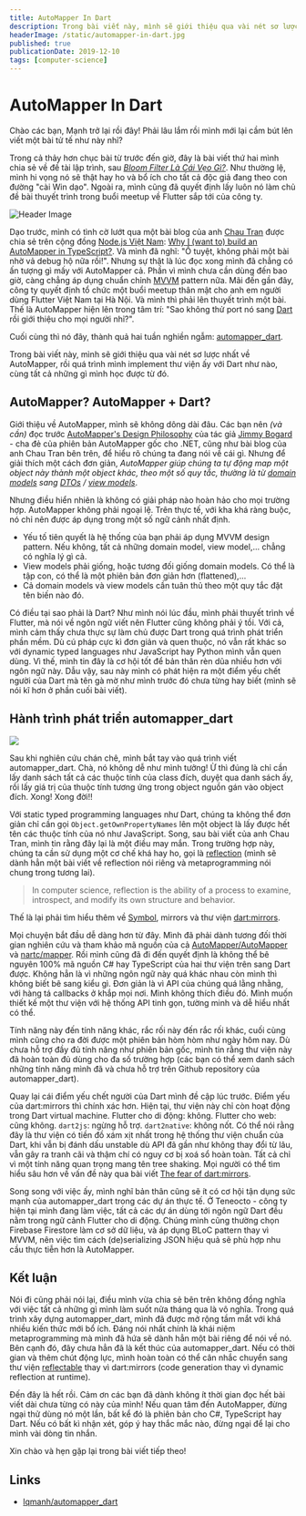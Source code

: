 ```yaml
---
title: AutoMapper In Dart
description: Trong bài viết này, mình sẽ giới thiệu qua vài nét sơ lược nhất về AutoMapper, rồi quá trình mình implement thư viện ấy với Dart như nào, cùng tất cả những gì mình học được từ đó.
headerImage: /static/automapper-in-dart.jpg
published: true
publicationDate: 2019-12-10
tags: [computer-science]
---
```


# AutoMapper In Dart

Chào các bạn, Mạnh trở lại rồi đây! Phải lâu lắm rồi mình mới lại cầm bút lên viết một bài tử tế như này nhỉ?

Trong cả thảy hơn chục bài từ trước đến giờ, đây là bài viết thứ hai mình chia sẻ về đề tài lập trình, sau [_Bloom Filter Là Cái Vẹo Gì?_](/posts/bloom-filter-la-cai-veo-gi). Như thường lệ, mình hi vọng nó sẽ thật hay ho và bổ ích cho tất cả độc giả đang theo con đường "cài Win dạo". Ngoài ra, mình cũng đã quyết định lấy luôn nó làm chủ đề bài thuyết trình trong buổi meetup về Flutter sắp tới của công ty.

![Header Image](/static/automapper-in-dart.jpg)

Dạo trước, mình có tình cờ lướt qua một bài blog của anh [Chau Tran][0] được chia sẻ trên cộng đồng [Node.js Việt Nam][1]: [Why I (want to) build an AutoMapper in TypeScript?][2]. Và mình đã nghĩ: "Ồ tuyệt, không phải một bài nhờ vả debug hộ nữa rồi!". Nhưng sự thật là lúc đọc xong mình đã chẳng có ấn tượng gì mấy với AutoMapper cả. Phần vì mình chưa cần dùng đến bao giờ, càng chẳng áp dụng chuẩn chỉnh [MVVM][3] pattern nữa. Mãi đến gần đây, công ty quyết định tổ chức một buổi meetup thân mật cho anh em người dùng Flutter Việt Nam tại Hà Nội. Và mình thì phải lên thuyết trình một bài. Thế là AutoMapper hiện lên trong tâm trí: "Sao không thử port nó sang [Dart][16] rồi giới thiệu cho mọi người nhỉ?".

Cuối cùng thì nó đây, thành quả hai tuần nghiền ngẫm: [automapper_dart][4].

Trong bài viết này, mình sẽ giới thiệu qua vài nét sơ lược nhất về AutoMapper, rồi quá trình mình implement thư viện ấy với Dart như nào, cùng tất cả những gì mình học được từ đó.

## AutoMapper? AutoMapper + Dart?

Giới thiệu về AutoMapper, mình sẽ không dông dài đâu. Các bạn nên _(và cần)_ đọc trước [AutoMapper's Design Philosophy][5] của tác giả [Jimmy Bogard][6] - cha đẻ của phiên bản AutoMapper gốc cho .NET, cũng như bài blog của anh Chau Tran bên trên, để hiểu rõ chúng ta đang nói về cái gì. Nhưng để giải thích một cách đơn giản, _AutoMapper giúp chúng ta tự động map một object này thành một object khác, theo một số quy tắc, thường là từ [domain models][7] sang [DTOs][8] / [view models][3]_.

Nhưng điều hiển nhiên là không có giải pháp nào hoàn hảo cho mọi trường hợp. AutoMapper không phải ngoại lệ. Trên thực tế, với kha khá ràng buộc, nó chỉ nên được áp dụng trong một số ngữ cảnh nhất định.

- Yếu tố tiên quyết là hệ thống của bạn phải áp dụng MVVM design pattern. Nếu không, tất cả những domain model, view model,... chẳng có nghĩa lý gì cả.
- View models phải giống, hoặc tương đối giống domain models. Có thể là tập con, có thể là một phiên bản đơn giản hơn (flattened),...
- Cả domain models và view models cần tuân thủ theo một quy tắc đặt tên biến nào đó.

Có điều tại sao phải là Dart? Như mình nói lúc đầu, mình phải thuyết trình về Flutter, mà nói về ngôn ngữ viết nên Flutter cũng không phải ý tồi. Với cả, mình cảm thấy chưa thực sự làm chủ được Dart trong quá trình phát triển phần mềm. Dù cú pháp cực kì đơn giản và quen thuộc, nó vẫn rất khác so với dynamic typed languages như JavaScript hay Python mình vẫn quen dùng. Vì thế, mình tin đây là cơ hội tốt để bản thân rèn dũa nhiều hơn với ngôn ngữ này. Dẫu vậy, sau này mình có phát hiện ra một điểm yếu chết người của Dart mà tên gà mờ như mình trước đó chưa từng hay biết (mình sẽ nói kĩ hơn ở phần cuối bài viết).

## Hành trình phát triển automapper_dart

![](/static/automapper-in-dart-2.jpg)

Sau khi nghiên cứu chán chê, mình bắt tay vào quá trình viết automapper_dart. Chà, nó không dễ như mình tưởng! Ừ thì đúng là chỉ cần lấy danh sách tất cả các thuộc tính của class đích, duyệt qua danh sách ấy, rồi lấy giá trị của thuộc tính tương ứng trong object nguồn gán vào object đích. Xong! Xong đời!!

Với static typed programming languages như Dart, chúng ta không thể đơn giản chỉ cần gọi `Object.getOwnPropertyNames` lên một object là lấy được hết tên các thuộc tính của nó như JavaScript. Song, sau bài viết của anh Chau Tran, mình tin rằng đây lại là một điều may mắn. Trong trường hợp này, chúng ta cần sử dụng một cơ chế khá hay ho, gọi là [reflection][9] (mình sẽ dành hẳn một bài viết về reflection nói riêng và metaprogramming nói chung trong tương lai).

> In computer science, reflection is the ability of a process to examine, introspect, and modify its own structure and behavior.

Thế là lại phải tìm hiểu thêm về [Symbol][10], mirrors và thư viện [dart:mirrors][11].

Mọi chuyện bắt đầu dễ dàng hơn từ đây. Mình đã phải dành tương đối thời gian nghiên cứu và tham khảo mã nguồn của cả [AutoMapper/AutoMapper][12] và [nartc/mapper][13]. Rồi mình cũng đã đi đến quyết định là không thể bê nguyên 100% mã nguồn C# hay TypeScript của hai thư viện trên sang Dart được. Không hẳn là vì những ngôn ngữ này quá khác nhau còn mình thì không biết bê sang kiểu gì. Đơn giản là vì API của chúng quá lằng nhằng, với hàng tá callbacks ở khắp mọi nơi. Mình không thích điều đó. Mình muốn thiết kế một thư viện với hệ thống API tinh gọn, tường minh và dễ hiểu nhất có thể.

Tính năng này đến tính năng khác, rắc rối này đến rắc rối khác, cuối cùng mình cũng cho ra đời được một phiên bản hòm hòm như ngày hôm nay. Dù chưa hỗ trợ đầy đủ tính năng như phiên bản gốc, mình tin rằng thư viện này đã hoàn toàn đủ dùng cho đa số trường hợp (các bạn có thể xem danh sách những tính năng mình đã và chưa hỗ trợ trên Github repository của automapper_dart).

Quay lại cái điểm yếu chết người của Dart mình đề cập lúc trước. Điểm yếu của dart:mirrors thì chính xác hơn. Hiện tại, thư viện này chỉ còn hoạt động trong Dart virtual machine. Flutter cho di động: không. Flutter cho web: cũng không. `dart2js`: ngừng hỗ trợ. `dart2native`: không nốt. Có thể nói rằng đây là thư viện có tiền đồ xám xịt nhất trong hệ thống thư viện chuẩn của Dart, khi vẫn bị đánh dấu unstable dù API đã gần như không thay đổi từ lâu, vẫn gây ra tranh cãi và thậm chí có nguy cơ bị xoá sổ hoàn toàn. Tất cả chỉ vì một tính năng quan trọng mang tên tree shaking. Mọi người có thể tìm hiểu sâu hơn về vấn đề này qua bài viết [The fear of dart:mirrors][14].

Song song với việc ấy, mình nghĩ bản thân cũng sẽ ít có cơ hội tận dụng sức mạnh của automapper_dart trong các dự án thực tế. Ở Teneocto - công ty hiện tại mình đang làm việc, tất cả các dự án dùng tới ngôn ngữ Dart đều nằm trong ngữ cảnh Flutter cho di động. Chúng mình cũng thường chọn Firebase Firestore làm cơ sở dữ liệu, và áp dụng BLoC pattern thay vì MVVM, nên việc tìm cách (de)serializing JSON hiệu quả sẽ phù hợp nhu cầu thực tiễn hơn là AutoMapper.

## Kết luận

Nói đi cũng phải nói lại, điều mình vừa chia sẻ bên trên không đồng nghĩa với việc tất cả những gì mình làm suốt nửa tháng qua là vô nghĩa. Trong quá trình xây dựng automapper_dart, mình đã được mở rộng tầm mắt với khá nhiều kiến thức mới bổ ích. Đáng nói nhất chính là khái niệm metaprogramming mà mình đã hứa sẽ dành hẳn một bài riêng để nói về nó. Bên cạnh đó, đây chưa hẳn đã là kết thúc của automapper_dart. Nếu có thời gian và thêm chút động lực, mình hoàn toàn có thể cân nhắc chuyển sang thư viện [reflectable][15] thay vì dart:mirrors (code generation thay vì dynamic reflection at runtime).

Đến đây là hết rồi. Cảm ơn các bạn đã dành không ít thời gian đọc hết bài viết dài chưa từng có này của mình! Nếu quan tâm đến AutoMapper, đừng ngại thử dùng nó một lần, bất kể đó là phiên bản cho C#, TypeScript hay Dart. Nếu có bất kì nhận xét, góp ý hay thắc mắc nào, đừng ngại để lại cho mình vài dòng tin nhắn.

Xin chào và hẹn gặp lại trong bài viết tiếp theo!

## Links

- [lqmanh/automapper_dart][4]

[0]: https://github.com/nartc
[1]: https://www.facebook.com/groups/congdong.nodejs.vietnam
[2]: https://nartc.netlify.com/blogs/automapper-typescript
[3]: https://en.wikipedia.org/wiki/Model%E2%80%93view%E2%80%93viewmodel
[4]: https://github.com/lqmanh/automapper_dart
[5]: https://jimmybogard.com/automappers-design-philosophy
[6]: https://github.com/jbogard
[7]: https://en.wikipedia.org/wiki/Domain_model
[8]: https://en.wikipedia.org/wiki/Data_transfer_object
[9]: https://en.wikipedia.org/wiki/Reflection_(computer_programming)
[10]: https://www.tutorialspoint.com/dart_programming/dart_programming_symbol.htm
[11]: https://api.dartlang.org/stable/dart-mirrors/dart-mirrors-library.html
[12]: https://github.com/AutoMapper/AutoMapper
[13]: https://github.com/nartc/mapper
[14]: https://mrale.ph/blog/2017/01/08/the-fear-of-dart-mirrors.html
[15]: https://pub.dev/packages/reflectable
[16]: https://dart.dev
